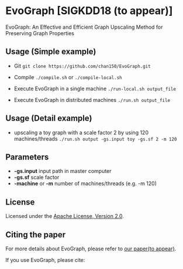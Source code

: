 # EvoGraph [SIGKDD18 (to appear)]
EvoGraph: An Effective and Efficient Graph Upscaling Method for Preserving Graph Properties


## Usage (Simple example)
 - Git
``
git clone https://github.com/chan150/EvoGraph.git
`` 

 - Compile 
``
./compile.sh
``
or 
``
./compile-local.sh
``

 - Execute EvoGraph in a single machine
``
./run-local.sh output_file
``

 - Execute EvoGraph in distributed machines
``
./run.sh output_file
``

## Usage (Detail example)
 - upscaling a toy graph with a scale factor 2 by using 120 machines/threads 
``
./run.sh output -gs.input toy -gs.sf 2 -m 120
``


## Parameters
 - **-gs.input** input path in master computer
 - **-gs.sf** scale factor
 - **-machine** or **-m** number of machines/threads (e.g. -m 120)
 
## License
Licensed under the [Apache License, Version 2.0](http://www.apache.org/licenses/LICENSE-2.0).

## Citing the paper
For more details about EvoGraph, please refer to [our paper(to appear)](http://infolab.dgist.ac.kr/~mskim/papers/SIGKDD18.pdf).

If you use EvoGraph, please cite:
```

```
